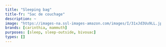 ```yaml
---
title: "Sleeping bag"
title-fr: "Sac de couchage"
description: ~
image: "https://images-na.ssl-images-amazon.com/images/I/31xJd3Uu9LL.jpg"
brands: [carinthia, mammuth]
purposes: [sleep, sleep-outside, bivouac]
types: []
---
```

